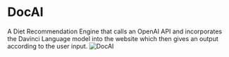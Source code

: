 # DocAI
A Diet Recommendation Engine that calls an OpenAI API and incorporates the Davinci Language model into the website which then gives an output according to the user input.
![DocAI](docai.png)
